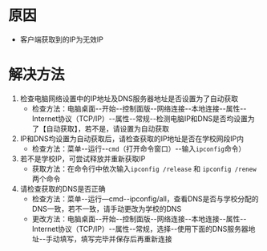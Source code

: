 <!-- TITLE: 故障 140010 无效的客户端ip地址 -->
<!-- SUBTITLE: 本错误属于天翼校园客户端错误-->

# 原因

- 客户端获取到的IP为无效IP

# 解决方法

1. 检查电脑网络设置中的IP地址及DNS服务器地址是否设置为了自动获取
	- 检查方法：电脑桌面--开始--控制面版--网络连接--本地连接--属性--Internet协议（TCP/IP）--属性--常规--检测电脑IP和DNS是否均设置为了【自动获取】，若不是，请设置为自动获取
2. IP和DNS均设置为自动获取后，请检查获取的IP地址是否在学校网段IP内
	- 检查方法：菜单--运行--`cmd`（打开命令窗口）--输入`ipconfig`命令）
3. 若不是学校IP，可尝试释放并重新获取IP
	- 获取方法：在命令行中依次输入`ipconfig /release` 和 `ipconfig /renew` 两个命令
4. 请检查获取的DNS是否正确
	- 检查方法：菜单--运行—cmd--ipconfig/all，查看DNS是否与学校分配的DNS一致，若不一致，请手动更改为学校的DNS
	- 更改方法：电脑桌面--开始--控制面版--网络连接--本地连接--属性--Internet协议（TCP/IP）--属性--常规，选择--使用下面的DNS服务器地址--手动填写，填写完毕并保存后再重新连接